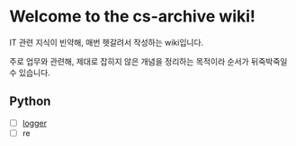 # Welcome to the cs-archive wiki!

IT 관련 지식이 빈약해, 매번 헷갈려서 작성하는 wiki입니다.

주로 업무와 관련해, 제대로 잡히지 않은 개념을 정리하는 목적이라 순서가 뒤죽박죽일 수 있습니다.

## Python
- [ ] [logger]()
- [ ] re